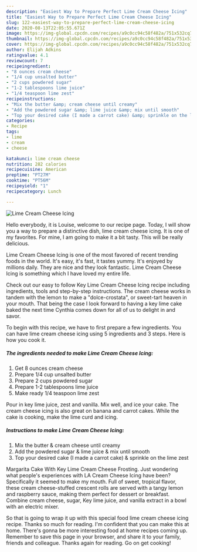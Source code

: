 ```yaml
---
description: "Easiest Way to Prepare Perfect Lime Cream Cheese Icing"
title: "Easiest Way to Prepare Perfect Lime Cream Cheese Icing"
slug: 122-easiest-way-to-prepare-perfect-lime-cream-cheese-icing
date: 2020-08-13T22:05:55.671Z
image: https://img-global.cpcdn.com/recipes/a9c0cc94c58f482a/751x532cq70/lime-cream-cheese-icing-recipe-main-photo.jpg
thumbnail: https://img-global.cpcdn.com/recipes/a9c0cc94c58f482a/751x532cq70/lime-cream-cheese-icing-recipe-main-photo.jpg
cover: https://img-global.cpcdn.com/recipes/a9c0cc94c58f482a/751x532cq70/lime-cream-cheese-icing-recipe-main-photo.jpg
author: Elijah Adkins
ratingvalue: 4.1
reviewcount: 7
recipeingredient:
- "8 ounces cream cheese"
- "1/4 cup unsalted butter"
- "2 cups powdered sugar"
- "1-2 tablespoons lime juice"
- "1/4 teaspoon lime zest"
recipeinstructions:
- "Mix the butter &amp; cream cheese until creamy"
- "Add the powdered sugar &amp; lime juice &amp; mix until smooth"
- "Top your desired cake (I made a carrot cake) &amp; sprinkle on the lime zest"
categories:
- Recipe
tags:
- lime
- cream
- cheese

katakunci: lime cream cheese 
nutrition: 282 calories
recipecuisine: American
preptime: "PT27M"
cooktime: "PT56M"
recipeyield: "1"
recipecategory: Lunch

---
```



![Lime Cream Cheese Icing](https://img-global.cpcdn.com/recipes/a9c0cc94c58f482a/751x532cq70/lime-cream-cheese-icing-recipe-main-photo.jpg)

Hello everybody, it is Louise, welcome to our recipe page. Today, I will show you a way to prepare a distinctive dish, lime cream cheese icing. It is one of my favorites. For mine, I am going to make it a bit tasty. This will be really delicious.

Lime Cream Cheese Icing is one of the most favored of recent trending foods in the world. It's easy, it's fast, it tastes yummy. It's enjoyed by millions daily. They are nice and they look fantastic. Lime Cream Cheese Icing is something which I have loved my entire life.

Check out our easy to follow Key Lime Cream Cheese Icing recipe including ingredients, tools and step-by-step instructions. The cream cheese works in tandem with the lemon to make a &#34;dolce-crostata&#34;, or sweet-tart heaven in your mouth. That being the case I look forward to having a key lime cake baked the next time Cynthia comes down for all of us to delight in and savor.


To begin with this recipe, we have to first prepare a few ingredients. You can have lime cream cheese icing using 5 ingredients and 3 steps. Here is how you cook it.

<!--inarticleads1-->

##### The ingredients needed to make Lime Cream Cheese Icing:

1. Get 8 ounces cream cheese
1. Prepare 1/4 cup unsalted butter
1. Prepare 2 cups powdered sugar
1. Prepare 1-2 tablespoons lime juice
1. Make ready 1/4 teaspoon lime zest


Pour in key lime juice, zest and vanilla. Mix well, and ice your cake. The cream cheese icing is also great on banana and carrot cakes. While the cake is cooking, make the lime curd and icing. 

<!--inarticleads2-->

##### Instructions to make Lime Cream Cheese Icing:

1. Mix the butter &amp; cream cheese until creamy
1. Add the powdered sugar &amp; lime juice &amp; mix until smooth
1. Top your desired cake (I made a carrot cake) &amp; sprinkle on the lime zest


Margarita Cake With Key Lime Cream Cheese Frosting. Just wondering what people&#39;s experiences with LA Cream Cheese Icing have been? Specifically it seemed to make my mouth. Full of sweet, tropical flavor, these cream cheese-stuffed crescent rolls are served with a tangy lemon and raspberry sauce, making them perfect for dessert or breakfast. Combine cream cheese, sugar, Key lime juice, and vanilla extract in a bowl with an electric mixer. 

So that is going to wrap it up with this special food lime cream cheese icing recipe. Thanks so much for reading. I'm confident that you can make this at home. There's gonna be more interesting food at home recipes coming up. Remember to save this page in your browser, and share it to your family, friends and colleague. Thanks again for reading. Go on get cooking!
